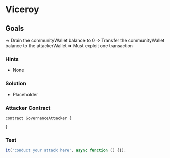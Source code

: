 # Viceroy

## Goals

=> Drain the communityWallet balance to 0
=> Transfer the communityWallet balance to the attackerWallet
=> Must exploit one transaction

### Hints

- None

### Solution

- Placeholder

### Attacker Contract

```solidity
contract GovernanceAttacker {

}
```

### Test

```javascript
it('conduct your attack here', async function () {});
```
